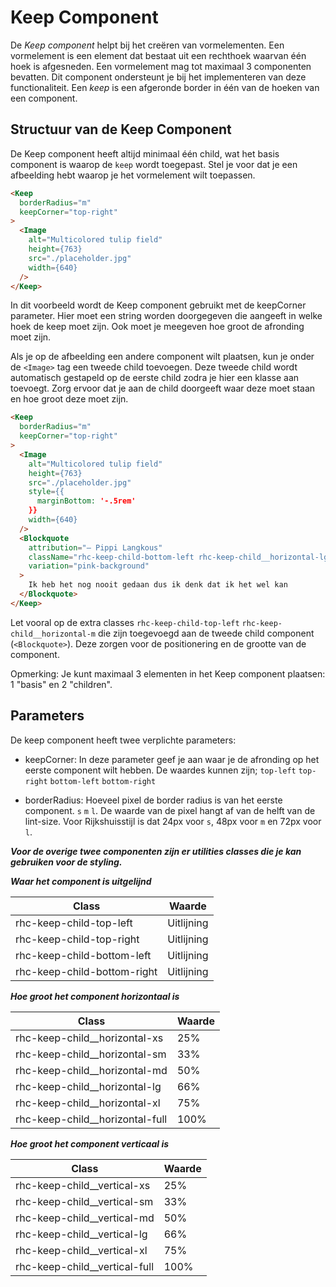 # Keep Component

De _Keep component_ helpt bij het creëren van vormelementen. Een vormelement is een element dat bestaat uit een rechthoek waarvan één hoek is afgesneden. Een vormelement mag tot maximaal 3 componenten bevatten. Dit component ondersteunt je bij het implementeren van deze functionaliteit. Een _keep_ is een afgeronde border in één van de hoeken van een component.

## Structuur van de Keep Component

De Keep component heeft altijd minimaal één child, wat het basis component is waarop de `keep` wordt toegepast. Stel je voor dat je een afbeelding hebt waarop je het vormelement wilt toepassen.

```HTML
<Keep
  borderRadius="m"
  keepCorner="top-right"
>
  <Image
    alt="Multicolored tulip field"
    height={763}
    src="./placeholder.jpg"
    width={640}
  />
</Keep>
```

In dit voorbeeld wordt de Keep component gebruikt met de keepCorner parameter. Hier moet een string worden doorgegeven die aangeeft in welke hoek de keep moet zijn. Ook moet je meegeven hoe groot de afronding moet zijn.

Als je op de afbeelding een andere component wilt plaatsen, kun je onder de `<Image>` tag een tweede child toevoegen. Deze tweede child wordt automatisch gestapeld op de eerste child zodra je hier een klasse aan toevoegt. Zorg ervoor dat je aan de child doorgeeft waar deze moet staan en hoe groot deze moet zijn.

```HTML
<Keep
  borderRadius="m"
  keepCorner="top-right"
>
  <Image
    alt="Multicolored tulip field"
    height={763}
    src="./placeholder.jpg"
    style={{
      marginBottom: '-.5rem'
    }}
    width={640}
  />
  <Blockquote
    attribution="— Pippi Langkous"
    className="rhc-keep-child-bottom-left rhc-keep-child__horizontal-lg"
    variation="pink-background"
  >
    Ik heb het nog nooit gedaan dus ik denk dat ik het wel kan
  </Blockquote>
</Keep>
```

Let vooral op de extra classes `rhc-keep-child-top-left` `rhc-keep-child__horizontal-m` die zijn toegevoegd aan de tweede child component (`<Blockquote>`). Deze zorgen voor de positionering en de grootte van de component.

Opmerking: Je kunt maximaal 3 elementen in het Keep component plaatsen: 1 "basis" en 2 "children".

## Parameters

De keep component heeft twee verplichte parameters:

- keepCorner: In deze parameter geef je aan waar je de afronding op het eerste component wilt hebben. De waardes kunnen zijn; `top-left` `top-right` `bottom-left` `bottom-right`

- borderRadius: Hoeveel pixel de border radius is van het eerste component. `s` `m` `l`. De waarde van de pixel hangt af van de helft van de lint-size. Voor Rijkshuisstijl is dat 24px voor `s`, 48px voor `m` en 72px voor `l`.

**_Voor de overige twee componenten zijn er utilities classes die je kan gebruiken voor de styling._**

**_Waar het component is uitgelijnd_**

| Class                       | Waarde     |
| --------------------------- | ---------- |
| rhc-keep-child-top-left     | Uitlijning |
| rhc-keep-child-top-right    | Uitlijning |
| rhc-keep-child-bottom-left  | Uitlijning |
| rhc-keep-child-bottom-right | Uitlijning |

**_Hoe groot het component horizontaal is_**

| Class                             | Waarde |
| --------------------------------- | ------ |
| rhc-keep-child\_\_horizontal-xs   | 25%    |
| rhc-keep-child\_\_horizontal-sm   | 33%    |
| rhc-keep-child\_\_horizontal-md   | 50%    |
| rhc-keep-child\_\_horizontal-lg   | 66%    |
| rhc-keep-child\_\_horizontal-xl   | 75%    |
| rhc-keep-child\_\_horizontal-full | 100%   |

**_Hoe groot het component verticaal is_**

| Class                           | Waarde |
| ------------------------------- | ------ |
| rhc-keep-child\_\_vertical-xs   | 25%    |
| rhc-keep-child\_\_vertical-sm   | 33%    |
| rhc-keep-child\_\_vertical-md   | 50%    |
| rhc-keep-child\_\_vertical-lg   | 66%    |
| rhc-keep-child\_\_vertical-xl   | 75%    |
| rhc-keep-child\_\_vertical-full | 100%   |
